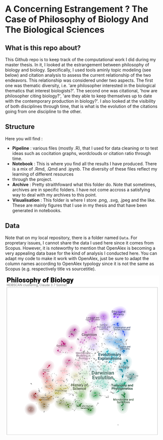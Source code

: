 # A Concerning Estrangement ? The Case of Philosophy of Biology And The Biological Sciences 
## What is this repo about?
This Github repo is to keep track of the computational work I did during my master thesis. In it, I looked at the estrangement between philosophy of biology and biology. Specifically, I used tools aminly topic modeling (see below) and citation analysis to assess the current relationship of the two endeavors. This relationship was considered under two aspects. The first one was thematic diversity, i.e. 'are philosopher interested in the biological thematics that interest biologists?'. The second one was citational, 'how are philosopher citing biology?', 'are they able to keep themselves up to date with the contemporary production in biology?'. I also looked at the visibility of both disciplines through time, that is what is the evolution of the citations going from one discipline to the other.

## Structure
Here you will find : 
- **Pipeline** : various files (mostly .R), that I used for data cleaning or to test ideas such as cocitation graphs, wordclouds or citation ratio through time.
- **Notebook** : This is where you find all the results I have produced. There is a mix of .Rmd, .Qmd and .ipynb. The diversity of these files reflect my learning of different resources
- through the project.
- **Archive** : Pretty straithfoward what this folder do. Note that sometimes, archives are in specific folders. I have not come accross a satisfying way to deal with my archives to this point.
- **Visualisation** : This folder is where I store .png, .svg, .jpeg and the like. These are mainly figures that I use in my thesis and that have been generated in notebooks.

## Data
Note that on my local repository, there is a folder named `Data`. For propretary issues, I cannot share the data I used here since it comes from Scopus.
However, it is noteworthy to mention that OpenAlex is becoming a very appealing data base for the kind of analysis I conducted here. You can adapt my code to make it work with OpenAlex,
just be sure to adapt the column names according to OpenAlex typology since it is not the same as Scopus (e.g. respectively title vs sourcetitle).

![](Visualisation/map_philo_bio_update.png)
